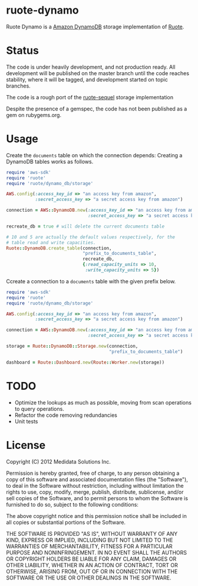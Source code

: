 # ruote-dynamo

Ruote Dynamo is a [Amazon DynamoDB](http://aws.amazon.com/dynamodb/) storage implementation of [Ruote](http://ruote.rubyforge.org/).

# Status
The code is under heavily development, and not production ready. All development
will be published on the master branch until the code reaches stability, where it
will be tagged, and development started on topic branches.

The code is a rough port of the [ruote-sequel](https://github.com/jmettraux/ruote-sequel)
storage implementation

Despite the presence of a gemspec, the code has not been published as a gem
on rubygems.org.

# Usage
Create the `documents` table on which the connection depends:
Creating a DynamoDB tables works as follows.
``` ruby
require 'aws-sdk'
require 'ruote'
require 'ruote/dynamo_db/storage'

AWS.config(:access_key_id => "an access key from amazon",
           :secret_access_key => "a secret access key from amazon")

connection = AWS::DynamoDB.new(:access_key_id => "an access key from amazon",
		                       :secret_access_key => "a secret access key from amazon")

recreate_db = true # will delete the current documents table

# 10 and 5 are actually the default values respectively, for the 
# table read and write capacities.
Ruote::DynamoDB.create_table(connection,
                             "prefix_to_documents_table",
                             recreate_db,
                             {:read_capacity_units => 10,
                              :write_capacity_units => 5})

```


Ccreate a connection to a `documents` table with the given prefix below.

``` ruby
require 'aws-sdk'
require 'ruote'
require 'ruote/dynamo_db/storage'

AWS.config(:access_key_id => "an access key from amazon",
           :secret_access_key => "a secret access key from amazon")

connection = AWS::DynamoDB.new(:access_key_id => "an access key from amazon",
		                       :secret_access_key => "a secret access key from amazon")

storage = Ruote::DynamoDB::Storage.new(connection,
                                       "prefix_to_documents_table")

dashboard = Route::Dashboard.new(Route::Worker.new(storage))
```


# TODO
* Optimize the lookups as much as possible, moving from scan operations to query
operations.
* Refactor the code removing redundancies
* Unit tests

# License
Copyright (C) 2012 Medidata Solutions Inc.
 
Permission is hereby granted, free of charge, to any person obtaining
a copy of this software and associated documentation files (the
"Software"), to deal in the Software without restriction, including
without limitation the rights to use, copy, modify, merge, publish,
distribute, sublicense, and/or sell copies of the Software, and to
permit persons to whom the Software is furnished to do so, subject to
the following conditions:
 
The above copyright notice and this permission notice shall be
included in all copies or substantial portions of the Software.
 
THE SOFTWARE IS PROVIDED "AS IS", WITHOUT WARRANTY OF ANY KIND,
EXPRESS OR IMPLIED, INCLUDING BUT NOT LIMITED TO THE WARRANTIES OF
MERCHANTABILITY, FITNESS FOR A PARTICULAR PURPOSE AND
NONINFRINGEMENT. IN NO EVENT SHALL THE AUTHORS OR COPYRIGHT HOLDERS BE
LIABLE FOR ANY CLAIM, DAMAGES OR OTHER LIABILITY, WHETHER IN AN ACTION
OF CONTRACT, TORT OR OTHERWISE, ARISING FROM, OUT OF OR IN CONNECTION
WITH THE SOFTWARE OR THE USE OR OTHER DEALINGS IN THE SOFTWARE.
